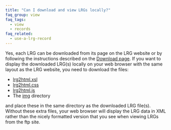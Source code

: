 ```yaml
---
title: "Can I download and view LRGs locally?"
faq_group: view
faq_tags:
  - view
  - records
faq_related:
  - use-a-lrg-record
---
```


Yes, each LRG can be downloaded from its page on the LRG website or by following the instructions described on the [Download page](/downloads).
If you want to display the downloaded LRG(s) locally on your web browser with the same layout as the LRG website, you need to download the files:  

* [lrg2html.xsl](http://ftp.ebi.ac.uk/pub/databases/lrgex/lrg2html.xsl)
* [lrg2html.css](http://ftp.ebi.ac.uk/pub/databases/lrgex/lrg2html.css)
* [lrg2html.js](http://ftp.ebi.ac.uk/pub/databases/lrgex/lrg2html.js)
* The [img](http://ftp.ebi.ac.uk/pub/databases/lrgex/img) directory

and place these in the same directory as the downloaded LRG file(s).  
Without these extra files, your web browser will display the LRG data in XML rather than the nicely formatted version that you see when viewing LRGs from the ftp site.
